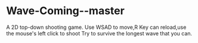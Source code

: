 # Wave-Coming--master
A 2D top-down shooting game.
Use WSAD to move,R Key can reload,use the mouse's left click to shoot
Try to survive the longest wave that you can.
